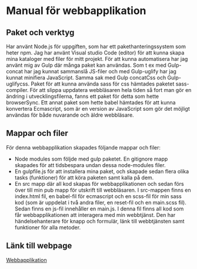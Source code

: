 # Manual för webbapplikation

## Paket och verktyg

Har använt Node.js för uppgiften, som har ett pakethanteringssystem som heter npm. Jag har använt Visual studio Code (editor)
för att kunna skapa mina kataloger med filer för mitt projekt. För att kunna automatisera har jag använt mig av 
Gulp där många paket kan användas. Som t ex med Gulp-concat har jag kunnat sammanslå JS-filer och med Gulp-uglify har jag 
kunnat minifiera JavaScript. Samma sak med Gulp concatCss och Gulp-uglifycss. Paket för att kunna använda sass för css hämtades
paketet sass-compiler. För att slippa uppdatera webbläsaren hela tiden så fort man gör en ändring i utvecklingsfilerna, fanns ett 
paket för detta som hette browserSync. Ett annat paket som hette babel hämtades för att kunna konvertera Ecmascript, som är en 
version av JavaScript som gör det möjligt användas för både nuvarande och äldre webbläsare. 

## Mappar och filer

För denna webbapplikation skapades följande mappar och filer:

- Node modules som följde med gulp paketet. En gitignore mapp skapades för att tidsbespara undan dessa node-modules filer. 
- En gulpfile.js för att installera mina paket, och skapade sedan flera olika tasks (funktioner) för att köra paketen samt 
kalla på dem.
- En src mapp där all kod skapas för webbapplikationen och sedan förs över till min pub mapp för utskrift till webbläsaren.
I src-mappen finns en index.html fil, en babel-fil för ecmascript och en scss-fil för min sass kod (som är uppdelat i två andra filer,
en reset-fil och en main.scss fil). Sedan finns en js-fil innehåller en main.js. I denna fil finns all kod som får webbapplikationen
att interagera med min webbtjänst. Den har händelsehanterare för knapp och formulär, länk till webbtjänsten samt funktioner 
för alla metoder.


## Länk till webpage

[Webbapplikation](http://studenter.miun.se/~reho0301/dt173g/moment5/pub/)
